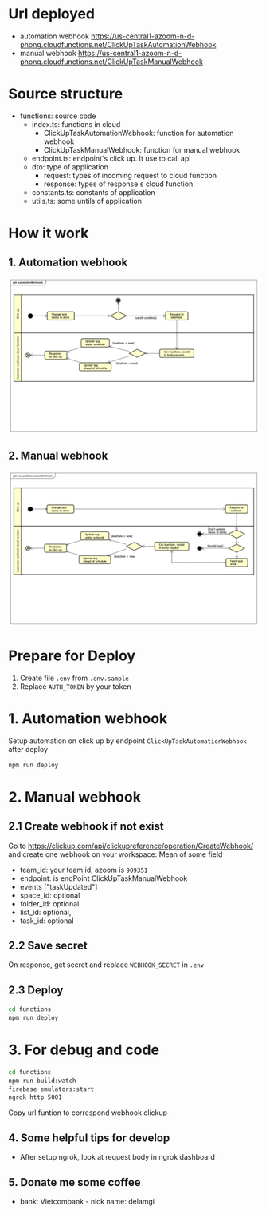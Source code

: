 # Url deployed
- automation webhook https://us-central1-azoom-n-d-phong.cloudfunctions.net/ClickUpTaskAutomationWebhook
- manual webhook https://us-central1-azoom-n-d-phong.cloudfunctions.net/ClickUpTaskManualWebhook
# Source structure
- functions: source code
  - index.ts: functions in cloud
    - ClickUpTaskAutomationWebhook: function for automation webhook
    - ClickUpTaskManualWebhook: function for manual webhook
  - endpoint.ts: endpoint's click up. It use to call api
  - dto: type of application
    - request: types of incoming request to cloud function
    - response: types of response's cloud function
  - constants.ts: constants of application
  - utils.ts: some untils of application

# How it work
## 1. Automation webhook
![Automation Webhook](./md/activityDiagram/automationWebhook.png)
## 2. Manual webhook 
![Automation Webhook](./md/activityDiagram/manualWebhook.png)

# Prepare for Deploy
  1. Create file `.env` from `.env.sample`
  2. Replace `AUTH_TOKEN` by your token
# 1. Automation webhook
  Setup automation on click up by endpoint `ClickUpTaskAutomationWebhook` after deploy
  ```bash
  npm run deploy
  ```
# 2. Manual webhook
  ## 2.1 Create webhook if not exist
  Go to https://clickup.com/api/clickupreference/operation/CreateWebhook/ and create one webhook on your workspace:
  Mean of some field
  - team_id: your team id, azoom is `909351`
  - endpoint: is endPoint ClickUpTaskManualWebhook
  - events ["taskUpdated"]
  - space_id: optional
  - folder_id: optional
  - list_id: optional,
  - task_id: optional
  ## 2.2 Save secret 
  On response, get secret and replace `WEBHOOK_SECRET` in `.env`
  ## 2.3 Deploy
  ```bash 
  cd functions 
  npm run deploy
  ```

# 3. For debug and code
```bash
cd functions
npm run build:watch
firebase emulators:start
ngrok http 5001
```
Copy url funtion to correspond webhook clickup

## 4. Some helpful tips for develop
  - After setup ngrok, look at request body in ngrok dashboard

## 5. Donate me some coffee
  - bank: Vietcombank - nick name: delamgi
